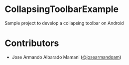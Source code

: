 # CollapsingToolbarExample
Sample project to develop a collapsing toolbar on Android

# Contributors

* Jose Armando Albarado Mamani ([@josearmandoam][1])

[1]: https://github.com/josearmandoam
